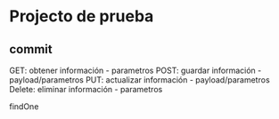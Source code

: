 # Projecto de prueba
## commit

GET: obtener información - parametros
POST: guardar información - payload/parametros
PUT: actualizar información - payload/parametros
Delete: eliminar información - parametros

findOne